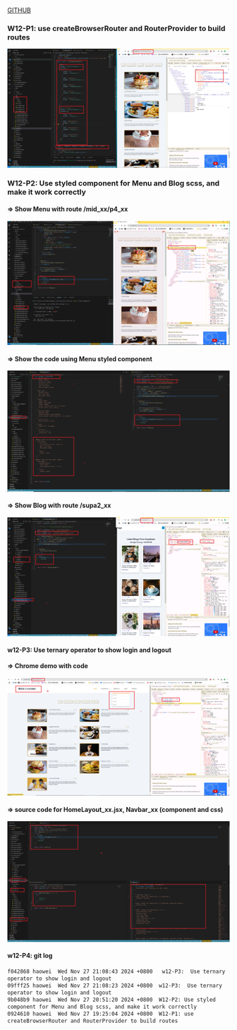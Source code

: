 [GITHUB](https://github.com/haowei212410061/1131-wp1-demo-61)

### W12-P1: use createBrowserRouter and RouterProvider to build routes

![](w12-p1.png)

### W12-P2: Use styled component for Menu and Blog scss, and make it work correctly
 
#### => Show Menu with route /mid_xx/p4_xx
 
![](w12-p2-1.png)
 
#### => Show the code using Menu styled component
 
![](w12-p2-2.png)
 
#### => Show Blog with route /supa2_xx
 
![](w12-p2-3.png)


#### w12-P3:  Use ternary operator to show login and logout

#### => Chrome demo with code
 
![](w12-p3-1.png)
 
#### => source code for HomeLayout_xx.jsx, Navbar_xx (component and css)
 
![](w12-p3-2.png)

#### w12-P4: git log

```
f042868 haowei  Wed Nov 27 21:08:43 2024 +0800   w12-P3:  Use ternary operator to show login and logout
09fff25 haowei  Wed Nov 27 21:08:23 2024 +0800  w12-P3:  Use ternary operator to show login and logout
9b048b9 haowei  Wed Nov 27 20:51:20 2024 +0800  W12-P2: Use styled component for Menu and Blog scss, and make it work correctly
0924610 haowei  Wed Nov 27 19:25:04 2024 +0800  W12-P1: use createBrowserRouter and RouterProvider to build routes
```
